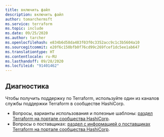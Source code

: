 ```yaml
---
title: включить файл
description: включить файл
author: tomarchermsft
ms.service: terraform
ms.topic: include
ms.date: 09/25/2020
ms.author: tarcher
ms.openlocfilehash: e834b6d58da483f03f0c3352acc9c1c3b5604a10
ms.sourcegitcommit: e20f6c150bfb0f76cd99c269fcef1dc5ee1ab647
ms.translationtype: HT
ms.contentlocale: ru-RU
ms.lasthandoff: 09/28/2020
ms.locfileid: "91401462"
---
```

## <a name="troubleshooting"></a>Диагностика

Чтобы получить поддержку по Terraform, используйте один из каналов службы поддержки Terraform в сообществе HashiCorp.

* Вопросы, варианты использования и полезные шаблоны: [раздел Terraform на портале сообщества HashiCorp](https://discuss.hashicorp.com/c/terraform-core).
* Вопросы о поставщиках: [раздел с информацией о поставщиках Terraform на портале сообщества HashiCorp](https://discuss.hashicorp.com/c/terraform-providers).
